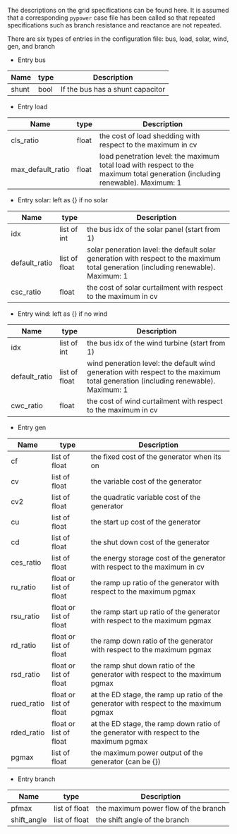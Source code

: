 The descriptions on the grid specifications can be found here. It is assumed that a corresponding `pypower` case file has been called so that repeated specifications such as branch resistance and reactance are not repeated.

There are six types of entries in the configuration file: bus, load, solar, wind, gen, and branch

- Entry bus

| Name | type | Description |
| --- | --- | --- |
| shunt | bool | If the bus has a shunt capacitor |

- Entry load

| Name | type | Description |
| --- | --- | --- |
| cls_ratio | float | the cost of load shedding with respect to the maximum in cv |
| max_default_ratio | float | load penetration level: the maximum total load with respect to the maximum total generation (including renewable). Maximum: 1 |

- Entry solar: left as {} if no solar

| Name | type | Description |
| --- | --- | --- |
idx | list of int | the bus idx of the solar panel (start from 1) |
default_ratio | list of float | solar peneration lavel: the default solar generation with respect to the maximum total generation (including renewable). Maximum: 1 |
csc_ratio | float | the cost of solar curtailment with respect to the maximum in cv |

- Entry wind: left as {} if no wind

| Name | type | Description |
| --- | --- | --- |
idx | list of int | the bus idx of the wind turbine (start from 1) |
default_ratio | list of float | wind peneration level: the default wind generation with respect to the maximum total generation (including renewable). Maximum: 1 |
cwc_ratio | float | the cost of wind curtailment with respect to the maximum in cv |

- Entry gen

| Name | type | Description |
| --- | --- | --- |
| cf | list of float | the fixed cost of the generator when its on |
| cv | list of float | the variable cost of the generator |
| cv2 | list of float | the quadratic variable cost of the generator |
| cu | list of float | the start up cost of the generator |
| cd | list of float | the shut down cost of the generator |
| ces_ratio | list of float | the energy storage cost of the generator with respect to the maximum in cv |
| ru_ratio | float or list of float | the ramp up ratio of the generator with respect to the maximum pgmax |
| rsu_ratio | float or list of float | the ramp start up ratio of the generator with respect to the maximum pgmax |
| rd_ratio | float or list of float | the ramp down ratio of the generator with respect to the maximum pgmax |
| rsd_ratio | float or list of float | the ramp shut down ratio of the generator with respect to the maximum pgmax |
| rued_ratio | float or list of float | at the ED stage, the ramp up ratio of the generator with respect to the maximum pgmax |
| rded_ratio | float or list of float | at the ED stage, the ramp down ratio of the generator with respect to the maximum pgmax |
| pgmax | list of float | the maximum power output of the generator (can be {}) |

- Entry branch

| Name | type | Description |
| --- | --- | --- |
| pfmax | list of float | the maximum power flow of the branch |
| shift_angle | list of float | the shift angle of the branch |